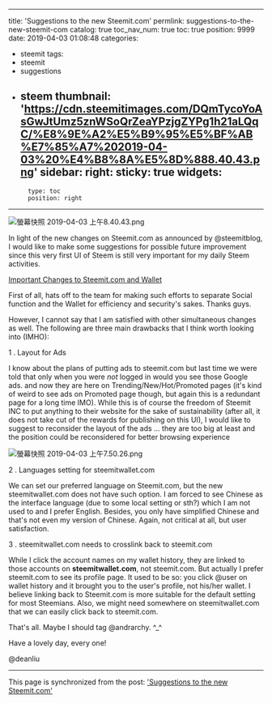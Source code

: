 
---
title: 'Suggestions to the new Steemit.com'
permlink: suggestions-to-the-new-steemit-com
catalog: true
toc_nav_num: true
toc: true
position: 9999
date: 2019-04-03 01:08:48
categories:
- steemit
tags:
- steemit
- suggestions
- steem
thumbnail: 'https://cdn.steemitimages.com/DQmTycoYoAsGwJtUmz5znWSoQrZeaYPzjgZYPg1h21aLQqC/%E8%9E%A2%E5%B9%95%E5%BF%AB%E7%85%A7%202019-04-03%20%E4%B8%8A%E5%8D%888.40.43.png'
sidebar:
    right:
        sticky: true
widgets:
    -
        type: toc
        position: right
---


![螢幕快照 2019-04-03 上午8.40.43.png](https://cdn.steemitimages.com/DQmTycoYoAsGwJtUmz5znWSoQrZeaYPzjgZYPg1h21aLQqC/%E8%9E%A2%E5%B9%95%E5%BF%AB%E7%85%A7%202019-04-03%20%E4%B8%8A%E5%8D%888.40.43.png)

In light of the new changes on Steemit.com as announced by @steemitblog, I would like to make some suggestions for possible future improvement since this very first UI of Steem is still very important for my daily Steem activities.

[Important Changes to Steemit.com and Wallet](https://steemit.com/steem/@steemitblog/social-condenser-is-live)

First of all, hats off to the team for making such efforts to separate Social function and the Wallet for efficiency and security's sakes. Thanks guys.

However, I cannot say that I am satisfied with other simultaneous changes as well. The following are three main drawbacks that I think worth looking into (IMHO):

1 . Layout for Ads

I know about the plans of putting ads to steemit.com but last time we were told that only when you were *not* logged in would you see those Google ads. and now they are here on Trending/New/Hot/Promoted pages (it's kind of weird to see ads on Promoted page though, but again this is a redundant page for a long time IMO). While this is of course the freedom of Steemit INC to put anything to their website for the sake of sustainability (after all, it does not take cut of the rewards for publishing on this UI), I would like to suggest to reconsider the layout of the ads ... they are too big at least and the position could be reconsidered for better browsing experience

![螢幕快照 2019-04-03 上午7.50.26.png](https://cdn.steemitimages.com/DQmZ2xcnZvx2sFXbTLM8BPoMWCXawgRFAFDoBVA8SoG7r2p/%E8%9E%A2%E5%B9%95%E5%BF%AB%E7%85%A7%202019-04-03%20%E4%B8%8A%E5%8D%887.50.26.png)

2 . Languages setting for steemitwallet.com

We can set our preferred language on Steemit.com, but the new steemitwallet.com does not have such option. I am forced to see Chinese as the interface language (due to some local setting or sth?) which I am not used to and I prefer English. Besides, you only have simplified Chinese and that's not even my version of Chinese. Again, not critical at all, but user satisfaction.

3 . steemitwallet.com needs to crosslink back to steemit.com

While I click the account names on my wallet history, they are linked to those accounts on **steemitwallet.com**, not steemit.com. But actually I prefer steemit.com to see its profile page. It used to be so: you click @user on wallet history and it brought you to the user's profile, not his/her wallet. I believe linking back to Steemit.com is more suitable for the default setting for most Steemians. Also, we might need somewhere on steemitwallet.com that we can easily click back to steemit.com.

That's all. Maybe I should tag @andrarchy. ^_^

Have a lovely day, every one!

@deanliu

- - -

This page is synchronized from the post: ['Suggestions to the new Steemit.com'](https://steemit.com/@deanliu/suggestions-to-the-new-steemit-com)
